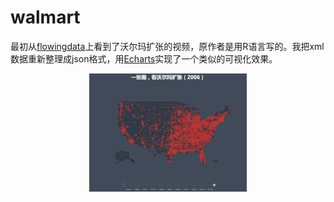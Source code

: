 # walmart

最初从[flowingdata](http://flowingdata.com/2010/04/07/watching-the-growth-of-walmart-now-with-100-more-sams-club/)上看到了沃尔玛扩张的视频，原作者是用R语言写的。我把xml数据重新整理成json格式，用[Echarts](http://echarts.baidu.com/)实现了一个类似的可视化效果。

<p align="center">
<img src="./image/walmart.png" width="50%" />
</p>